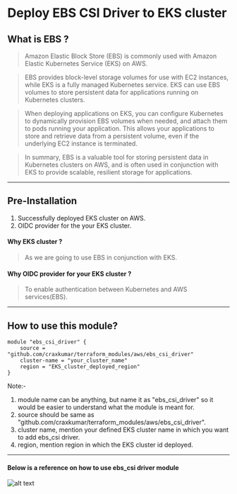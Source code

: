 # Deploy EBS CSI Driver to EKS cluster

## What is EBS ?

>Amazon Elastic Block Store (EBS) is commonly used with Amazon Elastic Kubernetes Service (EKS) on AWS.

>EBS provides block-level storage volumes for use with EC2 instances, 
while EKS is a fully managed Kubernetes service. EKS can use EBS volumes to store persistent data for applications running on Kubernetes clusters.

>When deploying applications on EKS, you can configure Kubernetes to dynamically provision EBS volumes when needed, and attach them to pods running your application. This allows your applications to store and retrieve data from a persistent volume, even if the underlying EC2 instance is terminated.

>In summary, EBS is a valuable tool for storing persistent data in Kubernetes clusters on AWS, and is often used in conjunction with EKS to provide scalable, resilient storage for applications.

---
## Pre-Installation
1. Successfully deployed EKS cluster on AWS.
2. OIDC provider for the your EKS cluster.

#### Why EKS cluster ?
> As we are going to use EBS in conjunction with EKS.

#### Why OIDC provider for your EKS cluster ?
> To enable authentication between Kubernetes and AWS services(EBS).

---
## How to use this module?
```
module "ebs_csi_driver" { 
    source = "github.com/craxkumar/terraform_modules/aws/ebs_csi_driver" 
    cluster-name = "your_cluster_name" 
    region = "EKS_cluster_deployed_region" 
}
```
Note:-

1. module name can be anything, but name it as "ebs_csi_driver" so it would be easier to understand what the module is meant for.
2. source should be same as "github.com/craxkumar/terraform_modules/aws/ebs_csi_driver".
3. cluster name, mention your defined EKS cluster name in which you want to add ebs_csi driver.
4. region, mention region in which the EKS cluster id deployed.
---
#### Below is a reference on how to use ebs_csi driver module

![alt text](https://i.imgur.com/l9WttoY.png)